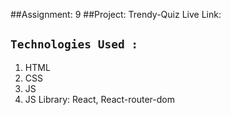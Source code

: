 ##Assignment: 9
##Project: Trendy-Quiz
Live Link: 

## `Technologies Used :`
1. HTML
2. CSS
3. JS
4. JS Library: React, React-router-dom
